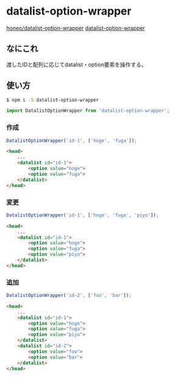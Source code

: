 # datalist-option-wrapper
[honeo/datalist-option-wrapper](https://github.com/honeo/datalist-option-wrapper)
[datalist-option-wrapper](https://www.npmjs.com/package/datalist-option-wrapper)

## なにこれ
渡したIDと配列に応じてdatalist・option要素を操作する。

## 使い方
```sh
$ npm i -S datalist-option-wrapper
```
```js
import DatalistOptionWrapper from 'datalist-option-wrapper';
```
### 作成
```js
DatalistOptionWrapper('id-1', ['hoge', 'fuga']);
```
```html
<head>
	...
	<datalist id="id-1">
		<option value="hoge">
		<option value="fuga">
	</datalist>
</head>
```
### 変更
```js
DatalistOptionWrapper('id-1', ['hoge', 'fuga', 'piyo']);
```
```html
<head>
	...
	<datalist id="id-1">
		<option value="hoge">
		<option value="fuga">
		<option value="piyo">
	</datalist>
</head>
```
### 追加
```js
DatalistOptionWrapper('id-2', ['foo', 'bar']);
```
```html
<head>
	...
	<datalist id="id-1">
		<option value="hoge">
		<option value="fuga">
		<option value="piyo">
	</datalist>
	<datalist id="id-2">
		<option value="foo">
		<option value="bar">
	</datalist>
</head>
```
